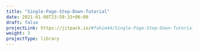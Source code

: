 ```yaml
---
title: "Single-Page-Step-Down-Tutorial"
date: 2021-01-08T23:59:33+06:00
draft: false
projectLink: https://jitpack.io/#fahim44/Single-Page-Step-Down-Tutorial
weight: 3
projectType: library
---
```

